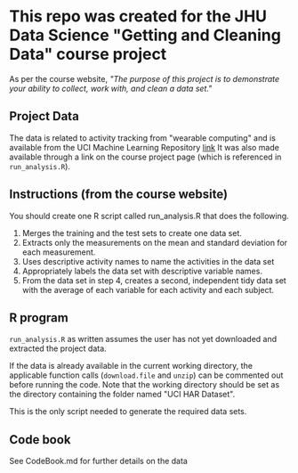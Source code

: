 # This repo was created for the JHU Data Science "Getting and Cleaning Data" course project

As per the course website, *"The purpose of this project is to demonstrate your ability to collect, work with, and clean a data set."*

## Project Data

The data is related to activity tracking from "wearable computing" and is available from the UCI Machine Learning Repository 
[link](http://archive.ics.uci.edu/ml/datasets/Human+Activity+Recognition+Using+Smartphones) 
It was also made available through a link on the course project page (which is referenced in ```run_analysis.R```).

## Instructions (from the course website) 

You should create one R script called run_analysis.R that does the following. 
1. Merges the training and the test sets to create one data set.
2. Extracts only the measurements on the mean and standard deviation for each measurement. 
3. Uses descriptive activity names to name the activities in the data set
4. Appropriately labels the data set with descriptive variable names. 
5. From the data set in step 4, creates a second, independent tidy data set with the average of each variable for each activity and each subject. 


## R program

```run_analysis.R``` as written assumes the user has not yet downloaded and extracted the project data.

If the data is already available in the current working directory, the applicable function calls (```download.file``` and ```unzip```)
can be commented out before running the code.  Note that the working directory should be set as the directory containing the folder named 
"UCI HAR Dataset". 

This is the only script needed to generate the required data sets.
 

## Code book

See CodeBook.md for further details on the data